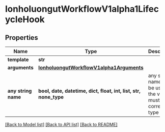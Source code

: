 # IonholuongutWorkflowV1alpha1LifecycleHook


## Properties
Name | Type | Description | Notes
------------ | ------------- | ------------- | -------------
**template** | **str** |  | 
**arguments** | [**IonholuongutWorkflowV1alpha1Arguments**](IonholuongutWorkflowV1alpha1Arguments.md) |  | [optional] 
**any string name** | **bool, date, datetime, dict, float, int, list, str, none_type** | any string name can be used but the value must be the correct type | [optional]

[[Back to Model list]](../README.md#documentation-for-models) [[Back to API list]](../README.md#documentation-for-api-endpoints) [[Back to README]](../README.md)


